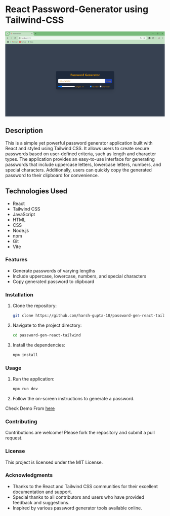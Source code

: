 # React Password-Generator using Tailwind-CSS

![Password Generator](public/image.png)

## Description

This is a simple yet powerful password generator application built with React and styled using Tailwind CSS. It allows users to create secure passwords based on user-defined criteria, such as length and character types. The application provides an easy-to-use interface for generating passwords that include uppercase letters, lowercase letters, numbers, and special characters. Additionally, users can quickly copy the generated password to their clipboard for convenience.

## Technologies Used

- React
- Tailwind CSS
- JavaScript
- HTML
- CSS
- Node.js
- npm
- Git
- Vite

### Features

- Generate passwords of varying lengths
- Include uppercase, lowercase, numbers, and special characters
- Copy generated password to clipboard

### Installation

1. Clone the repository:

    ```sh
    git clone https://github.com/harsh-gupta-10/password-gen-react-tailwind.git
    ```

2. Navigate to the project directory:

    ```sh
    cd password-gen-react-tailwind
    ```

3. Install the dependencies:

    ```sh
    npm install
    ```

### Usage

1. Run the application:

    ```sh
    npm run dev
    ```

2. Follow the on-screen instructions to generate a password.

Check Demo From
[here](https://password-gen-react-tailwind-gold.vercel.app/)

### Contributing

Contributions are welcome! Please fork the repository and submit a pull request.

### License

This project is licensed under the MIT License.

### Acknowledgments

- Thanks to the React and Tailwind CSS communities for their excellent documentation and support.
- Special thanks to all contributors and users who have provided feedback and suggestions.
- Inspired by various password generator tools available online.

